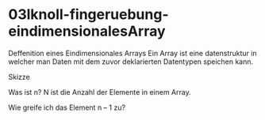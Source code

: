 # 03lknoll-fingeruebung-eindimensionalesArray

Deffenition eines Eindimensionales Arrays
Ein Array ist eine datenstruktur in welcher man Daten mit dem zuvor deklarierten Datentypen speichen kann.

Skizze

Was ist n?
N ist die Anzahl der Elemente in einem Array.

Wie greife ich das Element n – 1 zu?

